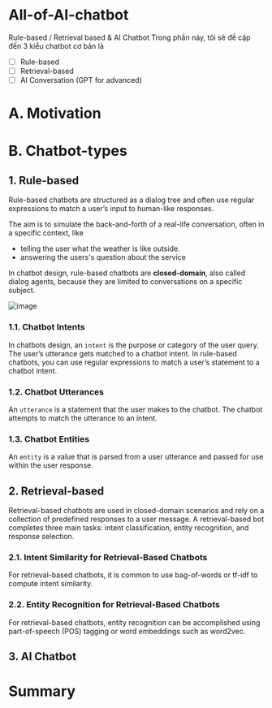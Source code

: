 # All-of-AI-chatbot
Rule-based / Retrieval based &amp; AI Chatbot
Trong phần này, tôi sẽ đề cập đến 3 kiểu chatbot cơ bản là
- [ ] Rule-based
- [ ] Retrieval-based
- [ ] AI Conversation (GPT for advanced)

# A. Motivation

# B. Chatbot-types

## 1. Rule-based
Rule-based chatbots are structured as a dialog tree and often use regular expressions to match a user’s input to human-like responses. 

The aim is to simulate the back-and-forth of a real-life conversation, often in a specific context, like 
- telling the user what the weather is like outside. 
- answering the users's question about the service

In chatbot design, rule-based chatbots are **closed-domain**, also called dialog agents, because they are limited to conversations on a specific subject.

![image](https://user-images.githubusercontent.com/60571509/233780873-939e104f-c40b-4617-b01a-fd6f05dbee9a.png)

### 1.1. Chatbot Intents
In chatbots design, an `intent` is the purpose or category of the user query. The user’s utterance gets matched to a chatbot intent. In rule-based chatbots, you can use regular expressions to match a user’s statement to a chatbot intent.

### 1.2. Chatbot Utterances
An `utterance` is a statement that the user makes to the chatbot. The chatbot attempts to match the utterance to an intent.

### 1.3. Chatbot Entities
An `entity` is a value that is parsed from a user utterance and passed for use within the user response.

## 2. Retrieval-based
Retrieval-based chatbots are used in closed-domain scenarios and rely on a collection of predefined responses to a user message. A retrieval-based bot completes three main tasks: intent classification, entity recognition, and response selection.

### 2.1. Intent Similarity for Retrieval-Based Chatbots
For retrieval-based chatbots, it is common to use bag-of-words or tf-idf to compute intent similarity.

### 2.2. Entity Recognition for Retrieval-Based Chatbots
For retrieval-based chatbots, entity recognition can be accomplished using part-of-speech (POS) tagging or word embeddings such as word2vec.

## 3. AI Chatbot


# Summary
